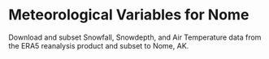 # Meteorological Variables for Nome

Download and subset Snowfall, Snowdepth, and Air Temperature data from the ERA5 reanalysis product and subset to Nome, AK. 
